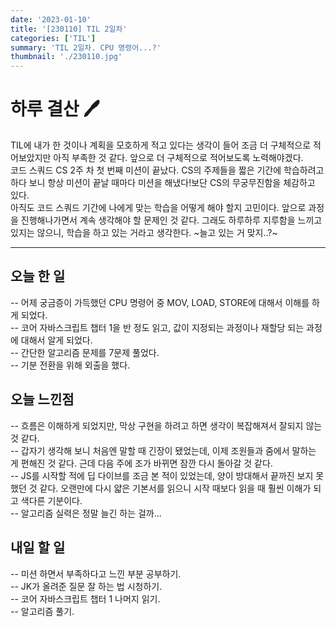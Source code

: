 ```yaml
---
date: '2023-01-10'
title: '[230110] TIL 2일차'
categories: ['TIL']
summary: 'TIL 2일차. CPU 명령어...?'
thumbnail: './230110.jpg'
---
```


# 하루 결산 🖊️

TIL에 내가 한 것이나 계획을 모호하게 적고 있다는 생각이 들어 조금 더 구체적으로 적어보았지만 아직 부족한 것 같다. 앞으로 더 구체적으로 적어보도록 노력해야겠다.
</br>
코드 스쿼드 CS 2주 차 첫 번째 미션이 끝났다. CS의 주제들을 짧은 기간에 학습하려고 하다 보니 항상 미션이 끝날 때마다 미션을 해냈다!보단 CS의 무궁무진함을 체감하고 있다.
</br>
아직도 코드 스쿼드 기간에 나에게 맞는 학습을 어떻게 해야 할지 고민이다. 앞으로 과정을 진행해나가면서 계속 생각해야 할 문제인 것 같다.
그래도 하루하루 지루함을 느끼고 있지는 않으니, 학습을 하고 있는 거라고 생각한다. ~늘고 있는 거 맞지..?~

---

## 오늘 한 일

-- 어제 궁금증이 가득했던 CPU 명령어 중 MOV, LOAD, STORE에 대해서 이해를 하게 되었다.</br>
-- 코어 자바스크립트 챕터 1을 반 정도 읽고, 값이 지정되는 과정이나 재할당 되는 과정에 대해서 알게 되었다.</br>
-- 간단한 알고리즘 문제를 7문제 풀었다.</br>
-- 기분 전환을 위해 외출을 했다.</br>

## 오늘 느낀점

-- 흐름은 이해하게 되었지만, 막상 구현을 하려고 하면 생각이 복잡해져서 잘되지 않는 것 같다.</br>
-- 갑자기 생각해 보니 처음엔 말할 때 긴장이 됐었는데, 이제 조원들과 줌에서 말하는 게 편해진 것 같다. 근데 다음 주에 조가 바뀌면 잠깐 다시 돌아갈 것 같다.</br>
-- JS를 시작할 적에 딥 다이브를 조금 본 적이 있었는데, 양이 방대해서 끝까진 보지 못했던 것 같다. 오랜만에 다시 얇은 기본서를 읽으니 시작 때보다 읽을 때 훨씬 이해가 되고 색다른 기분이다.</br>
-- 알고리즘 실력은 정말 늘긴 하는 걸까...</br>

## 내일 할 일

-- 미션 하면서 부족하다고 느낀 부분 공부하기.</br>
-- JK가 올려준 질문 잘 하는 법 시청하기.</br>
-- 코어 자바스크립트 챕터 1 나머지 읽기.</br>
-- 알고리즘 풀기.</br>

